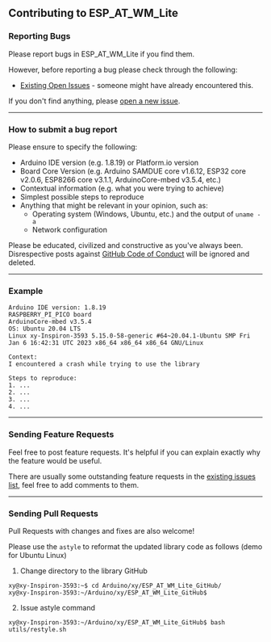 ## Contributing to ESP_AT_WM_Lite

### Reporting Bugs

Please report bugs in ESP_AT_WM_Lite if you find them.

However, before reporting a bug please check through the following:

* [Existing Open Issues](https://github.com/khoih-prog/ESP_AT_WM_Lite/issues) - someone might have already encountered this.

If you don't find anything, please [open a new issue](https://github.com/khoih-prog/ESP_AT_WM_Lite/issues/new).

---

### How to submit a bug report

Please ensure to specify the following:

* Arduino IDE version (e.g. 1.8.19) or Platform.io version
* Board Core Version (e.g. Arduino SAMDUE core v1.6.12, ESP32 core v2.0.6, ESP8266 core v3.1.1, ArduinoCore-mbed v3.5.4, etc.)
* Contextual information (e.g. what you were trying to achieve)
* Simplest possible steps to reproduce
* Anything that might be relevant in your opinion, such as:
  * Operating system (Windows, Ubuntu, etc.) and the output of `uname -a`
  * Network configuration

Please be educated, civilized and constructive as you've always been. Disrespective posts against [GitHub Code of Conduct](https://docs.github.com/en/site-policy/github-terms/github-event-code-of-conduct) will be ignored and deleted.

---

### Example

```
Arduino IDE version: 1.8.19
RASPBERRY_PI_PICO board
ArduinoCore-mbed v3.5.4
OS: Ubuntu 20.04 LTS
Linux xy-Inspiron-3593 5.15.0-58-generic #64~20.04.1-Ubuntu SMP Fri Jan 6 16:42:31 UTC 2023 x86_64 x86_64 x86_64 GNU/Linux

Context:
I encountered a crash while trying to use the library

Steps to reproduce:
1. ...
2. ...
3. ...
4. ...
```

---

### Sending Feature Requests

Feel free to post feature requests. It's helpful if you can explain exactly why the feature would be useful.

There are usually some outstanding feature requests in the [existing issues list](https://github.com/khoih-prog/ESP_AT_WM_Lite/issues?q=is%3Aopen+is%3Aissue+label%3Aenhancement), feel free to add comments to them.

---

### Sending Pull Requests

Pull Requests with changes and fixes are also welcome!

Please use the `astyle` to reformat the updated library code as follows (demo for Ubuntu Linux)

1. Change directory to the library GitHub

```
xy@xy-Inspiron-3593:~$ cd Arduino/xy/ESP_AT_WM_Lite_GitHub/
xy@xy-Inspiron-3593:~/Arduino/xy/ESP_AT_WM_Lite_GitHub$
```

2. Issue astyle command

```
xy@xy-Inspiron-3593:~/Arduino/xy/ESP_AT_WM_Lite_GitHub$ bash utils/restyle.sh
```

